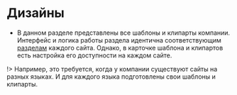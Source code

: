 # Дизайны
* В данном разделе представлены все шаблоны и клипарты компании. Интерфейс и логика работы раздела идентична соответствующим [разделам](/cms/design) каждого сайта. Однако, в карточке шаблона и клипартов есть настройка его доступности на каждом сайте.

!> Например, это требуется, когда у компании существуют сайты на разных языках. И для каждого языка подготовлены свои шаблоны и клипарты.
